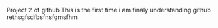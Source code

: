 Project  2 of github
This is the first time i am finaly understanding github
rethsgfsdfbsfnsfgmsfhm
